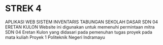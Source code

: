 # STREK 4
 APLIKASI WEB SISTEM INVENTARIS TABUNGAN SEKOLAH DASAR SDN 04 ERETAN KULON
Website ini digunakan untuk memenuhi permintaan mitra SDN 04 Eretan Kulon yang didasari pada pemenuhan tugas proyek pada mata kuliah Proyek 1 Politeknik Negeri Indramayu
